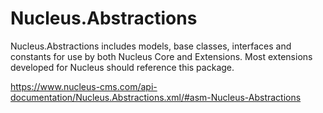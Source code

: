 ﻿# Nucleus.Abstractions
Nucleus.Abstractions includes models, base classes, interfaces and constants for use by both Nucleus Core and Extensions.  Most extensions developed 
for Nucleus should reference this package.

https://www.nucleus-cms.com/api-documentation/Nucleus.Abstractions.xml/#asm-Nucleus-Abstractions